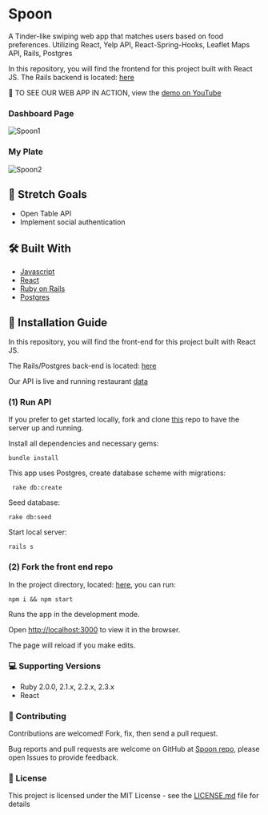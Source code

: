 # Spoon 

A Tinder-like swiping web app that matches users based on food preferences. Utilizing React, Yelp API, React-Spring-Hooks, Leaflet Maps API, Rails, Postgres

In this repository, you will find the frontend for this project built with React JS. The Rails backend is located: [here](https://github.com/danherrera0/SPOON_Server)

📌 TO SEE OUR WEB APP IN ACTION, view the [demo on YouTube](https://www.youtube.com/watch?v=OA4ye_u4Gfc)

### Dashboard Page
![Spoon1](https://raw.githubusercontent.com/diaaanek/SPOON_Client/master/public/spoon11.png)

### My Plate
![Spoon2](https://raw.githubusercontent.com/diaaanek/SPOON_Client/master/public/myplate.png)

## 🎯 Stretch Goals
* Open Table API
* Implement social authentication

## 🛠 Built With
* [Javascript](https://www.javascript.com/) 
* [React](https://reactjs.org/)
* [Ruby on Rails](https://rubyonrails.org/)
* [Postgres](https://www.sqlite.org/) 

## 📑 Installation Guide

In this repository, you will find the front-end for this project built with React JS. 

The Rails/Postgres back-end is located: [here](https://github.com/danherrera0/SPOON_Server)

Our API is live and running restaurant [data](https://spoon-server.herokuapp.com/api/v1/restaurants)

### (1) Run API

If you prefer to get started locally, fork and clone [this](https://github.com/danherrera0/SPOON_Server) repo to have the server up and running.

Install all dependencies and necessary gems:

`bundle install `

This app uses Postgres, create database scheme with migrations:

 ` rake db:create`

Seed database:

` rake db:seed `

Start local server:

 ` rails s `


### (2) Fork the front end repo

In the project directory, located: [here](https://github.com/diaaanek/SPOON_Client), you can run:

  `npm i && npm start`

Runs the app in the development mode.

Open [http://localhost:3000](http://localhost:3000) to view it in the browser.

The page will reload if you make edits.<br>

### 💻 Supporting Versions
- Ruby 2.0.0, 2.1.x, 2.2.x, 2.3.x
- React 

### 🤩 Contributing

Contributions are welcomed!  Fork, fix, then send a pull request.

Bug reports and pull requests are welcome on GitHub at [Spoon repo](https://github.com/diaaanek/SPOON_client), please open Issues to provide feedback.

### 📗 License

This project is licensed under the MIT License - see the [LICENSE.md](LICENSE.md) file for details
